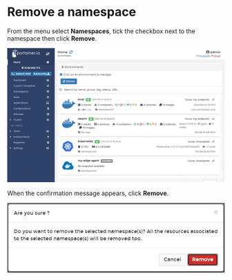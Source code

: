 # Remove a namespace

From the menu select **Namespaces**, tick the checkbox next to the namespace then click **Remove**.

![](../../../.gitbook/assets/2.9-namespaces-remove-1.gif)

When the confirmation message appears, click **Remove**.

![](../../../.gitbook/assets/namespaces-remove-2.png)
